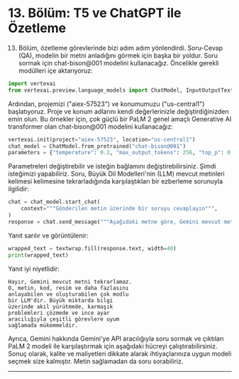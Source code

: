 # 13. Bölüm: T5 ve ChatGPT ile Özetleme
13. Bölüm, özetleme görevlerinde bizi adım adım yönlendirdi. Soru-Cevap (QA), modelin bir metni anladığını görmek için başka bir yoldur. Soru sormak için chat-bison@001 modelini kullanacağız. Öncelikle gerekli modülleri içe aktarıyoruz: 
```python
import vertexai
from vertexai.preview.language_models import ChatModel, InputOutputTextPair
```
Ardından, projemizi ("aiex-57523") ve konumumuzu ("us-central1") başlatıyoruz. Proje ve konum adlarını kendi değerlerinizle değiştirdiğinizden emin olun. Bu örnekler için, çok güçlü bir PaLM 2 genel amaçlı Generative AI transformer olan chat-bison@001 modelini kullanacağız:
```python
vertexai.init(project="aiex-57523", location="us-central1")
chat_model = ChatModel.from_pretrained("chat-bison@001")
parameters = {"temperature": 0.2, "max_output_tokens": 256, "top_p": 0.8, "top_k": 40}
```
Parametreleri değiştirebilir ve isteğin bağlamını değiştirebilirsiniz. Şimdi isteğimizi yapabiliriz. Soru, Büyük Dil Modelleri'nin (LLM) mevcut metinleri kelimesi kelimesine tekrarladığında karşılaştıkları bir ezberleme sorunuyla ilgilidir:
```python
chat = chat_model.start_chat(
    context="""Gönderilen metin üzerinde bir soruyu cevaplayın""",
)
response = chat.send_message("""Aşağıdaki metne göre, Gemini mevcut metni tekrarlıyor mu? "Gemini, metin, kod, resim ve daha fazlasını anlayan ve oluşturan çok modlu bir LLM'dir. Büyük miktarda bilgi üzerinde akıl yürütmede, karmaşık problemleri çözmede ve ince ayar yoluyla çeşitli görevlere uyum sağlamada mükemmeldir.""" , **parameters)
```
Yanıt sarılır ve görüntülenir:
```python
wrapped_text = textwrap.fill(response.text, width=40)
print(wrapped_text)
```
Yanıt iyi niyetlidir:
```
Hayır, Gemini mevcut metni tekrarlamaz.
O, metin, kod, resim ve daha fazlasını
anlayabilen ve oluşturabilen çok modlu
bir LLM'dir. Büyük miktarda bilgi
üzerinde akıl yürütmede, karmaşık
problemleri çözmede ve ince ayar
aracılığıyla çeşitli görevlere uyum
sağlamada mükemmeldir.
```
Ayrıca, Gemini hakkında Gemini'ye API aracılığıyla soru sormak ve çıktıları PaLM 2 modeli ile karşılaştırmak için aşağıdaki hücreyi çalıştırabilirsiniz. Sonuç olarak, kalite ve maliyetleri dikkate alarak ihtiyaçlarınıza uygun modeli seçmek size kalmıştır. Metin sağlamadan da soru sorabiliriz.

---

